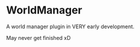 WorldManager
=====================

A world manager plugin in VERY early development.

May never get finished xD